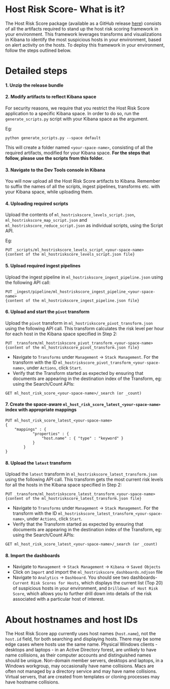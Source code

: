 # Host Risk Score- What is it?

The Host Risk Score package (available as a GitHub release [here](https://github.com/elastic/detection-rules/releases)) consists of all the artifacts required to stand up the host risk scoring framework in your environment. This framework leverages transforms and visualizations in Kibana to identify the most suspicious hosts in your environment, based on alert activity on the hosts. 
To deploy this framework in your environment, follow the steps outlined below.

# Detailed steps

#### 1. Unzip the release bundle

#### 2. Modify artifacts to reflect Kibana space
For security reasons, we require that you restrict the Host Risk Score application to a specific Kibana space. In order to do so, run the `generate_scripts.py` script with your Kibana space as the argument.

Eg:

```
python generate_scripts.py --space default
```

This will create a folder named `<your-space-name>`, consisting of all the required artifacts, modified for your Kibana space. **For the steps that follow, please use the scripts from this folder.**

#### 3. Navigate to the Dev Tools console in Kibana

You will now upload all the Host Risk Score artifacts to Kibana. Remember to suffix the names of all the scripts, ingest pipelines, transforms etc. with your Kibana space, while uploading them. 
#### 4. Uploading required scripts

Upload the contents of `ml_hostriskscore_levels_script.json`, `ml_hostriskscore_map_script.json` and `ml_hostriskscore_reduce_script.json` as individual scripts, using the Script API.

Eg:

```
PUT _scripts/ml_hostriskscore_levels_script_<your-space-name>
{content of the ml_hostriskscore_levels_script.json file}
```

#### 5. Upload required ingest pipelines

Upload the ingest pipeline in `ml_hostriskscore_ingest_pipeline.json` using the following API call:


```
PUT _ingest/pipeline/ml_hostriskscore_ingest_pipeline_<your-space-name>
{content of the ml_hostriskscore_ingest_pipeline.json file}
```

#### 6. Upload and start the `pivot` transform

Upload the `pivot` transform in `ml_hostriskscore_pivot_transform.json` using the following API call. This transform calculates the risk level per hour for each host in the Kibana space specified in Step 2:


```
PUT _transform/ml_hostriskscore_pivot_transform_<your-space-name>
{content of the ml_hostriskscore_pivot_transform.json file}
```

* Navigate to `Transforms` under `Management` -> `Stack Management`. For the transform with the ID `ml_hostriskscore_pivot_transform_<your-space-name>`, under `Actions`, click `Start`. 
* Verify that the Transform started as expected by ensuring that documents are appearing in the destination index of the Transform, eg: using the Search/Count APIs:


```
GET ml_host_risk_score_<your-space-name>/_search (or _count)
```

#### 7. Create the space-aware `ml_host_risk_score_latest_<your-space-name>` index with appropriate mappings

```
PUT ml_host_risk_score_latest_<your-space-name>
{
    "mappings" : {
            "properties" : {
                "host.name" : { "type" : "keyword" }
            }
        }
}
```

#### 8. Upload the `latest` transform

Upload the `latest` transform in `ml_hostriskscore_latest_transform.json` using the following API call. This transform gets the most current risk levels for all the hosts in the Kibana space specified in Step 2:


```
PUT _transform/ml_hostriskscore_latest_transform_<your-space-name>
{content of the ml_hostriskscore_latest_transform.json file}
```

* Navigate to `Transforms` under `Management` -> `Stack Management`. For the transform with the ID `ml_hostriskscore_latest_transform_<your-space-name>`, under `Actions`, click `Start`. 
* Verify that the Transform started as expected by ensuring that documents are appearing in the destination index of the Transform, eg: using the Search/Count APIs:


```
GET ml_host_risk_score_latest_<your-space-name>/_search (or _count)
```

#### 8. Import the dashboards

* Navigate to `Management` -> `Stack Management` -> `Kibana` -> `Saved Objects`
* Click on `Import` and import the `ml_hostriskscore_dashboards.ndjson` file
* Navigate to `Analytics` -> `Dashboard`. You should see two dashboards- `Current Risk Scores for Hosts`, which displays the current list (Top 20) of suspicious hosts in your environment, and `Drilldown of Host Risk Score`, which allows you to further drill down into details of the risk associated with a particular host of interest.

# About hostnames and host IDs

The Host Risk Score app currently uses host names (`host.name`), not the `host.id` field, for both searching and displaying hosts. There may be some edge cases where hosts use the same name. Physical Windows clients - desktops and laptops - in an Active Directory forest, are unlikely to have name collisions, as their computer accounts and distinguished names should be unique. Non-domain member servers, desktops and laptops, in a Windows workgroup, may occasionally have name collisions. Macs are often not managed by a directory service and may have name collisions. Virtual servers, that are created from templates or cloning processes may have hostname collisions.
